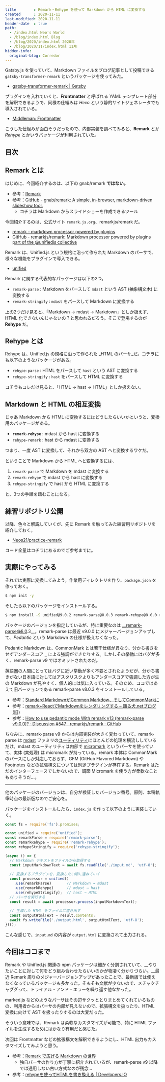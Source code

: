 ```yaml
---
title        : Remark・Rehype を使って Markdown から HTML に変換する
created      : 2020-11-11
last-modified: 2020-11-11
header-date  : true
path:
  - /index.html Neo's World
  - /blog/index.html Blog
  - /blog/2020/index.html 2020年
  - /blog/2020/11/index.html 11月
hidden-info:
  original-blog: Corredor
---
```


Gatsby.js を使っていて、Markdown ファイルをブログ記事として投稿できる `gatsby-transformer-remark` というパッケージを使ってみた。

- [gatsby-transformer-remark | Gatsby](https://www.gatsbyjs.com/plugins/gatsby-transformer-remark/)

プラグインを入れていくと、__Frontmatter__ と呼ばれる YAML テンプレート部分を解釈できるようで、同様の仕組みは _Hexo_ という静的サイトジェネレータでも導入されている。

- [Middleman: Frontmatter](https://middlemanapp.com/jp/basics/frontmatter/)

こうした仕組みが面白そうだったので、内部実装を調べてみると、__Remark__ とか _Rehype_ とかいうパッケージが利用されていた。

## 目次

## Remark とは

はじめに、今回紹介するのは、以下の gnab/remark __ではない。__

- 参考：[Remark](https://remarkjs.com/)
- 参考：[GitHub - gnab/remark: A simple, in-browser, markdown-driven slideshow tool.](https://github.com/gnab/remark)
  - コチラは Markdown からスライドショーを作成できるツール

今回紹介するのは、公式サイト `remark.js.org`、remarkjs/remark だ。

- [remark - markdown processor powered by plugins](https://remark.js.org/)
- [GitHub - remarkjs/remark: Markdown processor powered by plugins part of the @unifiedjs collective](https://github.com/remarkjs/remark)

Remark は、Unified.js という規格に沿って作られた Markdown のパーサで、様々な機能をプラグインで導入できる。

- [unified](https://unifiedjs.com/)

Remark に関する代表的なパッケージは以下の2つ。

- `remark-parse` : Markdown をパースして `mdast` という AST (抽象構文木) に変換する
- `remark-stringify` : `mdast` をパースして Markdown に変換する

上の2つだけ見ると、「Markdown → mdast → Markdown」としか扱えず、HTML 化できないんじゃないの？と思われるだろう。そこで登場するのが __Rehype__ だ。

## Rehype とは

Rehype は、Unified.js の規格に沿って作られた _HTML のパーサ_だ。コチラにも以下のようなパッケージがある。

- `rehype-parse` : HTML をパースして `hast` という AST に変換する
- `rehype-stringify` : `hast` をパースして HTML に変換する

コチラもコレだけ見ると、「HTML → hast → HTML」としか扱えない。

## Markdown と HTML の相互変換

じゃあ Markdown から HTML に変換するにはどうしたらいいかというと、変換用のパッケージがある。

- __`remark-rehype`__ : mdast から hast に変換する
- `rehype-remark` : hast から mdast に変換する

つまり、一度 AST に変換して、それから双方の AST へと変換するワケだ。

ということで Markdown から HTML へと変換するには、

1. `remark-parse` で Markdown を mdast に変換する
2. `remark-rehype` で mdast から hast に変換する
3. `rehype-stringify` で hast から HTML に変換する

と、3つの手順を踏むことになる。

## 練習リポジトリ公開

以降、色々と解説していくが、先に Remark を触ってみた練習用リポジトリを紹介しておく。

- [Neos21/practice-remark](https://github.com/Neos21/practice-remark)

コード全量はコチラにあるのでご参考までに。

## 実際にやってみる

それでは実際に変換してみよう。作業用ディレクトリを作り、`package.json` を作っておく。

```bash
$ npm init -y
```

そしたら以下のパッケージをインストールする。

```bash
$ npm install -S unified@9.0.2 remark-parse@8.0.3 remark-rehype@8.0.0 rehype-stringify@8.0.0
```

パッケージのバージョンを指定しているが、特に重要なのは __remark-parse@8.0.3__。remark-parse は最近 v9.0.0 にメジャーバージョンアップして、_Pedantic_ という Markdown の仕様が扱えなくなった。

Pedantic Markdown は、CommonMark とは若干仕様が異なり、分かち書きをせずアンダースコア `_` による強調ができたりする。しかしその挙動にはバグが多く、remark-parse v9 ではオミットされたのだ。

英語圏の人間にとってはバグに近い挙動が多く不要とされたようだが、分かち書きがない日本語に対してはアスタリスクよりもアンダースコアで強調した方が生の Markdown が見やすく、個人的には気に入っている。そのため、ココではあえて旧バージョンである remark-parse v8.0.3 をインストールしている。

- 参考：[Standard MarkdownがCommon Markdow、そしてCommonMarkに](https://www.infoq.com/jp/news/2014/09/markdown-commonmark/)
- 参考：[remark+ReactでMarkdownをレンダリングする – 踊る犬.netブログ (旧)](https://archive.craftz.dog/blog.odoruinu.net/2016/12/09/rendering-markdown-with-remark-react/index.html)
- 参考：[How to use pedantic mode With remark v13 (remark-parse v9.0.0)? · Discussion #547 · remarkjs/remark · GitHub](https://github.com/remarkjs/remark/discussions/547)

ちなみに、remark-parse v9 からは内部実装が大きく変わっていて、remark-parse は [mdast](https://github.com/syntax-tree/mdast) ファミリの[ユーティリティ](https://github.com/syntax-tree/mdast-util-from-markdown)にほとんどの処理を横流ししているだけ。mdast のユーティリティは内部で [micromark](https://github.com/micromark/micromark) というパーサを使っていて、実体 (実処理) は micromark が持っている。remark 本体は CommonMark のパースにしか対応しておらず、GFM (GitHub Flavored Markdown) や Footnotes などの拡張構文については別途プラグインが存在する。Remark はただのインターフェースでしかないので、調節 Micromark を使う方が柔軟なこともありそうだ…。

---

他のパッケージのバージョンは、自分が検証したバージョン番号。原則、本稿執筆時点の最新版なのでご安心を。

パッケージをインストールしたら、`index.js` を作って以下のように実装していく。

```javascript
const fs = require('fs').promises;

const unified = require('unified');
const remarkParse = require('remark-parse');
const remarkRehype = require('remark-rehype');
const rehypeStringify = require('rehype-stringify');

(async () => {
  // Markdown テキストをファイルから取得する
  const inputMarkdownText = await fs.readFile('./input.md', 'utf-8');
  
  // 変換するプラグインを、変換したい順に連ねていく
  const processor = unified()
    .use(remarkParse)       // Markdown → mdast
    .use(remarkRehype)      // mdast → hast
    .use(rehypeStringify);  // hast → HTML
  // パーサを実行する
  const result = await processor.process(inputMarkdownText);
  
  // 生成した HTML をファイルに書き出す
  const outputHtmlText = result.contents;
  await fs.writeFile('./output.html', outputHtmlText, 'utf-8');
})();
```

こんな感じで、`input.md` の内容が `output.html` に変換されて出力される。

## 今回はココまで

Remark や Unified.js 関連の npm パッケージは細かく分割されていて、__やりたいことに対して何をどう組み合わせたらいいのかが物凄く分かりづらい。__最近 Remark 周りのメジャーバージョンアップがあったことで、最新版では使えなくなっているパッケージも多かった。そもそも文献が少ないので、メチャクチャググって、トライアル・アンド・エラーを繰り返す他なかった。

marked.js などのようなパーサはその辺サクッととりまとめてくれているものの、利用者からはパーサの内部が見えないので、拡張構文を扱ったり、HTML 変換に向けて AST を扱ったりするのは大変だった。

そういう意味では、Remark は柔軟なカスタマイズが可能で、特に HTML ファイルを生成するためにはかなり有用だと感じた。

次回は Frontmatter などの拡張構文を解釈できるようにし、HTML 出力もカスタマイズしてみようと思う。

- 参考：[Remark で広げる Markdown の世界](https://vivliostyle.github.io/vivliostyle_doc/ja/vivliostyle-user-group-vol2/spring-raining/index.html)
  - 独自パーサの作り方が丁寧に紹介されているが、remark-parse v9 以降では通用しない古い方式なのが残念…
- 参考：[rehypeを使ってHTMLを書き換える | Developers.IO](https://dev.classmethod.jp/articles/2020-04-15-conv-html-use-rehype/)
